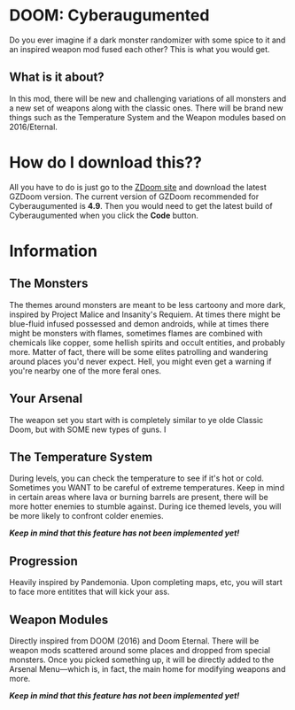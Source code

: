 # DOOM: Cyberaugumented
Do you ever imagine if a dark monster randomizer with some spice to it and an inspired weapon mod fused each other? This is what you would get.

## What is it about?
In this mod, there will be new and challenging variations of all monsters and a new set of weapons along with the classic ones. There will be brand new things such as the Temperature System and the Weapon modules based on 2016/Eternal.

# How do I download this??
All you have to do is just go to the [ZDoom site](zdoom.org/downloads) and download the latest GZDoom version. The current version of GZDoom recommended for Cyberaugumented is **4.9**. Then you would need to get the latest build of Cyberaugumented when you click the **Code** button.

# Information
## The Monsters
The themes around monsters are meant to be less cartoony and more dark, inspired by Project Malice and Insanity's Requiem. At times there might be blue-fluid infused possessed and demon androids, while at times there might be monsters with flames, sometimes flames are combined with chemicals like copper, some hellish spirits and occult entities, and probably more. Matter of fact, there will be some elites patrolling and wandering around places you'd never expect. Hell, you might even get a warning if you're nearby one of the more feral ones.

## Your Arsenal
The weapon set you start with is completely similar to ye olde Classic Doom, but with SOME new types of guns. I

## The Temperature System
During levels, you can check the temperature to see if it's hot or cold. Sometimes you WANT to be careful of extreme temperatures. Keep in mind in certain areas where lava or burning barrels are present, there will be more hotter enemies to stumble against. During ice themed levels, you will be more likely to confront colder enemies.

***Keep in mind that this feature has not been implemented yet!***

## Progression 
Heavily inspired by Pandemonia. Upon completing maps, etc, you will start to face more entitites that will kick your ass.

## Weapon Modules
Directly inspired from DOOM (2016) and Doom Eternal. There will be weapon mods scattered around some places and dropped from special monsters. Once you picked something up, it will be directly added to the Arsenal Menu—which is, in fact, the main home for modifying weapons and more.

***Keep in mind that this feature has not been implemented yet!***
